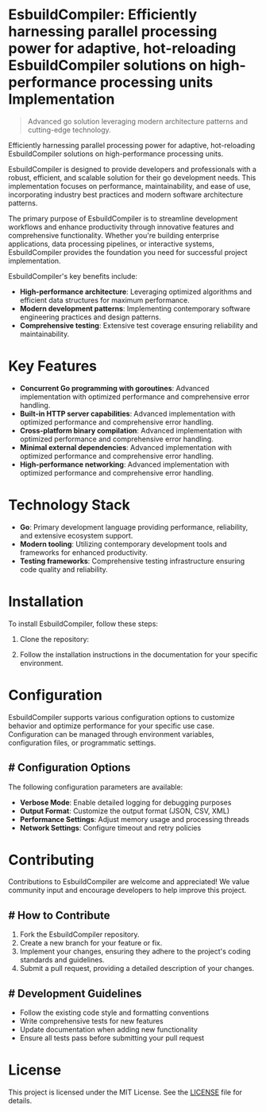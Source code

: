 <!-- fallback_EsbuildCompiler_20251003192020_76673 -->

# EsbuildCompiler: Efficiently harnessing parallel processing power for adaptive, hot-reloading EsbuildCompiler solutions on high-performance processing units Implementation
> Advanced go solution leveraging modern architecture patterns and cutting-edge technology.

Efficiently harnessing parallel processing power for adaptive, hot-reloading EsbuildCompiler solutions on high-performance processing units.

EsbuildCompiler is designed to provide developers and professionals with a robust, efficient, and scalable solution for their go development needs. This implementation focuses on performance, maintainability, and ease of use, incorporating industry best practices and modern software architecture patterns.

The primary purpose of EsbuildCompiler is to streamline development workflows and enhance productivity through innovative features and comprehensive functionality. Whether you're building enterprise applications, data processing pipelines, or interactive systems, EsbuildCompiler provides the foundation you need for successful project implementation.

EsbuildCompiler's key benefits include:

* **High-performance architecture**: Leveraging optimized algorithms and efficient data structures for maximum performance.
* **Modern development patterns**: Implementing contemporary software engineering practices and design patterns.
* **Comprehensive testing**: Extensive test coverage ensuring reliability and maintainability.

# Key Features

* **Concurrent Go programming with goroutines**: Advanced implementation with optimized performance and comprehensive error handling.
* **Built-in HTTP server capabilities**: Advanced implementation with optimized performance and comprehensive error handling.
* **Cross-platform binary compilation**: Advanced implementation with optimized performance and comprehensive error handling.
* **Minimal external dependencies**: Advanced implementation with optimized performance and comprehensive error handling.
* **High-performance networking**: Advanced implementation with optimized performance and comprehensive error handling.

# Technology Stack

* **Go**: Primary development language providing performance, reliability, and extensive ecosystem support.
* **Modern tooling**: Utilizing contemporary development tools and frameworks for enhanced productivity.
* **Testing frameworks**: Comprehensive testing infrastructure ensuring code quality and reliability.

# Installation

To install EsbuildCompiler, follow these steps:

1. Clone the repository:


2. Follow the installation instructions in the documentation for your specific environment.

# Configuration

EsbuildCompiler supports various configuration options to customize behavior and optimize performance for your specific use case. Configuration can be managed through environment variables, configuration files, or programmatic settings.

## # Configuration Options

The following configuration parameters are available:

* **Verbose Mode**: Enable detailed logging for debugging purposes
* **Output Format**: Customize the output format (JSON, CSV, XML)
* **Performance Settings**: Adjust memory usage and processing threads
* **Network Settings**: Configure timeout and retry policies

# Contributing

Contributions to EsbuildCompiler are welcome and appreciated! We value community input and encourage developers to help improve this project.

## # How to Contribute

1. Fork the EsbuildCompiler repository.
2. Create a new branch for your feature or fix.
3. Implement your changes, ensuring they adhere to the project's coding standards and guidelines.
4. Submit a pull request, providing a detailed description of your changes.

## # Development Guidelines

* Follow the existing code style and formatting conventions
* Write comprehensive tests for new features
* Update documentation when adding new functionality
* Ensure all tests pass before submitting your pull request

# License

This project is licensed under the MIT License. See the [LICENSE](https://github.com/Nurulika/EsbuildCompiler/blob/main/LICENSE) file for details.
